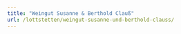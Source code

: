 ```yaml
---
title: "Weingut Susanne & Berthold Clauß"
url: /lottstetten/weingut-susanne-und-berthold-clauss/
---
```

